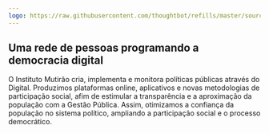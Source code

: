 ```yaml
---
logo: https://raw.githubusercontent.com/thoughtbot/refills/master/source/images/placeholder_logo_1.png
---
```


## Uma rede de pessoas programando a democracia digital

O Instituto Mutirão cria, implementa e monitora políticas públicas através do Digital. Produzimos plataformas online, aplicativos e novas metodologias de participação social, afim de estimular a transparência e a aproximação da população com a Gestão Pública. Assim, otimizamos a confiança da população no sistema político, ampliando a participação social e o processo democrático.
